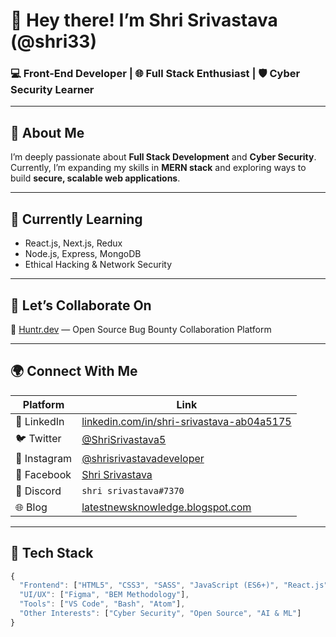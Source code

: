 # 👋 Hey there! I’m Shri Srivastava (@shri33)

### 💻 Front-End Developer | 🌐 Full Stack Enthusiast | 🛡️ Cyber Security Learner

---

## 👀 About Me
I’m deeply passionate about **Full Stack Development** and **Cyber Security**.  
Currently, I’m expanding my skills in **MERN stack** and exploring ways to build **secure, scalable web applications**.

---

## 🌱 Currently Learning
- React.js, Next.js, Redux  
- Node.js, Express, MongoDB  
- Ethical Hacking & Network Security  

---

## 💞️ Let’s Collaborate On
🔗 [Huntr.dev](https://huntr.dev/) — Open Source Bug Bounty Collaboration Platform  

---

## 🌍 Connect With Me

| Platform | Link |
|-----------|------|
| 💼 LinkedIn | [linkedin.com/in/shri-srivastava-ab04a5175](https://www.linkedin.com/in/shri-srivastava-ab04a5175/) |
| 🐦 Twitter | [@ShriSrivastava5](https://twitter.com/ShriSrivastava5) |
| 📸 Instagram | [@shrisrivastavadeveloper](https://www.instagram.com/shrisrivastavadeveloper/) |
| 📘 Facebook | [Shri Srivastava](https://www.facebook.com/profile.php?id=100076965666996) |
| 💬 Discord | `shri srivastava#7370` |
| 🌐 Blog | [latestnewsknowledge.blogspot.com](https://latestnewsknowledge.blogspot.com/) |

---

## 🧠 Tech Stack
```js
{
  "Frontend": ["HTML5", "CSS3", "SASS", "JavaScript (ES6+)", "React.js", "Next.js", "Redux"],
  "UI/UX": ["Figma", "BEM Methodology"],
  "Tools": ["VS Code", "Bash", "Atom"],
  "Other Interests": ["Cyber Security", "Open Source", "AI & ML"]
}
